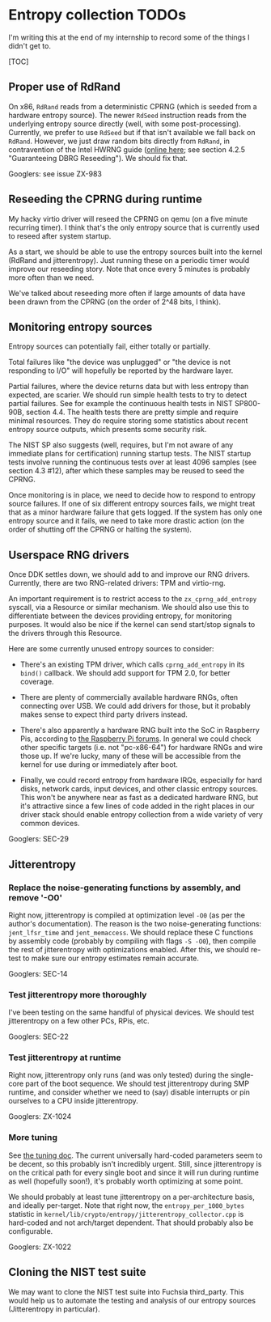 # Entropy collection TODOs

I'm writing this at the end of my internship to record some of the things I didn't get to.

[TOC]

## Proper use of RdRand

On x86, `RdRand` reads from a deterministic CPRNG (which is seeded from a hardware entropy source).
The newer `RdSeed` instruction reads from the underlying entropy source directly (well, with some
post-processing). Currently, we prefer to use `RdSeed` but if that isn't available we fall back on
`RdRand`. However, we just draw random bits directly from `RdRand`, in contravention of the Intel
HWRNG guide
([online here](https://software.intel.com/en-us/articles/intel-digital-random-number-generator-drng-software-implementation-guide);
see section 4.2.5 "Guaranteeing DBRG Reseeding"). We should fix that.

Googlers: see issue ZX-983

## Reseeding the CPRNG during runtime

My hacky virtio driver will reseed the CPRNG on qemu (on a five minute recurring timer). I think
that's the only entropy source that is currently used to reseed after system startup.

As a start, we should be able to use the entropy sources built into the kernel (RdRand and
jitterentropy). Just running these on a periodic timer would improve our reseeding story. Note that
once every 5 minutes is probably more often than we need.

We've talked about reseeding more often if large amounts of data have been drawn from the CPRNG (on
the order of 2^48 bits, I think).

## Monitoring entropy sources

Entropy sources can potentially fail, either totally or partially.

Total failures like "the device was unplugged" or "the device is not responding to I/O" will
hopefully be reported by the hardware layer.

Partial failures, where the device returns data but with less entropy than expected, are scarier. We
should run simple health tests to try to detect partial failures. See for example the continuous
health tests in NIST SP800-90B, section 4.4. The health tests there are pretty simple and require
minimal resources. They do require storing some statistics about recent entropy source outputs,
which presents some security risk.

The NIST SP also suggests (well, requires, but I'm not aware of any immediate plans for
certification) running startup tests. The NIST startup tests involve running the continuous tests
over at least 4096 samples (see section 4.3 #12), after which these samples may be reused to seed
the CPRNG.

Once monitoring is in place, we need to decide how to respond to entropy source failures. If one of
six different entropy sources fails, we might treat that as a minor hardware failure that gets
logged. If the system has only one entropy source and it fails, we need to take more drastic action
(on the order of shutting off the CPRNG or halting the system).

## Userspace RNG drivers

Once DDK settles down, we should add to and improve our RNG drivers. Currently, there are two
RNG-related drivers: TPM and virtio-rng.

An important requirement is to restrict access to the `zx_cprng_add_entropy` syscall, via a Resource
or similar mechanism. We should also use this to differentiate between the devices providing
entropy, for monitoring purposes. It would also be nice if the kernel can send start/stop signals to
the drivers through this Resource.

Here are some currently unused entropy sources to consider:

- There's an existing TPM driver, which calls `cprng_add_entropy` in its `bind()` callback. We
  should add support for TPM 2.0, for better coverage.

- There are plenty of commercially available hardware RNGs, often connecting over USB. We could add
  drivers for those, but it probably makes sense to expect third party drivers instead.

- There's also apparently a hardware RNG built into the SoC in Raspberry Pis, according to
  [the Raspberry Pi forums](https://www.raspberrypi.org/forums/viewtopic.php?f=29&t=19334&p=273944#p273944).
  In general we could check other specific targets (i.e. not "pc-x86-64") for hardware RNGs and wire
  those up. If we're lucky, many of these will be accessible from the kernel for use during or
  immediately after boot.

- Finally, we could record entropy from hardware IRQs, especially for hard disks, network cards,
  input devices, and other classic entropy sources. This won't be anywhere near as fast as a
  dedicated hardware RNG, but it's attractive since a few lines of code added in the right places in
  our driver stack should enable entropy collection from a wide variety of very common devices.

Googlers: SEC-29

## Jitterentropy

### Replace the noise-generating functions by assembly, and remove '-O0'

Right now, jitterentropy is compiled at optimization level `-O0` (as per the author's
documentation). The reason is the two noise-generating functions: `jent_lfsr_time` and
`jent_memaccess`. We should replace these C functions by assembly code (probably by compiling with
flags `-S -O0`), then compile the rest of jitterentropy with optimizations enabled. After this, we
should re-test to make sure our entropy estimates remain accurate.

Googlers: SEC-14

### Test jitterentropy more thoroughly

I've been testing on the same handful of physical devices. We should test jitterentropy on a few
other PCs, RPis, etc.

Googlers: SEC-22

### Test jitterentropy at runtime

Right now, jitterentropy only runs (and was only tested) during the single-core part of the boot
sequence. We should test jitterentropy during SMP runtime, and consider whether we need to (say)
disable interrupts or pin ourselves to a CPU inside jitterentropy.

Googlers: ZX-1024

### More tuning

See [the tuning doc](/docs/concepts/system/jitterentropy/config-tuning.md). The current universally hard-coded parameters
seem to be decent, so this probably isn't incredibly urgent. Still, since jitterentropy is on the
critical path for every single boot and since it will run during runtime as well (hopefully soon!),
it's probably worth optimizing at some point.

We should probably at least tune jitterentropy on a per-architecture basis, and ideally per-target.
Note that right now, the `entropy_per_1000_bytes` statistic in
`kernel/lib/crypto/entropy/jitterentropy_collector.cpp` is hard-coded and not arch/target dependent.
That should probably also be configurable.

Googlers: ZX-1022

## Cloning the NIST test suite

We may want to clone the NIST test suite into Fuchsia third\_party. This would help us to automate
the testing and analysis of our entropy sources (Jitterentropy in particular).
